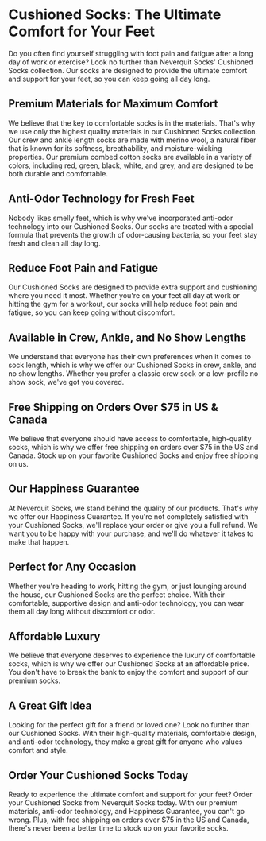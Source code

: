 # Cushioned Socks: The Ultimate Comfort for Your Feet

Do you often find yourself struggling with foot pain and fatigue after a long day of work or exercise? Look no further than Neverquit Socks' Cushioned Socks collection. Our socks are designed to provide the ultimate comfort and support for your feet, so you can keep going all day long.

## Premium Materials for Maximum Comfort

We believe that the key to comfortable socks is in the materials. That's why we use only the highest quality materials in our Cushioned Socks collection. Our crew and ankle length socks are made with merino wool, a natural fiber that is known for its softness, breathability, and moisture-wicking properties. Our premium combed cotton socks are available in a variety of colors, including red, green, black, white, and grey, and are designed to be both durable and comfortable.

## Anti-Odor Technology for Fresh Feet

Nobody likes smelly feet, which is why we've incorporated anti-odor technology into our Cushioned Socks. Our socks are treated with a special formula that prevents the growth of odor-causing bacteria, so your feet stay fresh and clean all day long.

## Reduce Foot Pain and Fatigue

Our Cushioned Socks are designed to provide extra support and cushioning where you need it most. Whether you're on your feet all day at work or hitting the gym for a workout, our socks will help reduce foot pain and fatigue, so you can keep going without discomfort.

## Available in Crew, Ankle, and No Show Lengths

We understand that everyone has their own preferences when it comes to sock length, which is why we offer our Cushioned Socks in crew, ankle, and no show lengths. Whether you prefer a classic crew sock or a low-profile no show sock, we've got you covered.

## Free Shipping on Orders Over $75 in US & Canada

We believe that everyone should have access to comfortable, high-quality socks, which is why we offer free shipping on orders over $75 in the US and Canada. Stock up on your favorite Cushioned Socks and enjoy free shipping on us.

## Our Happiness Guarantee

At Neverquit Socks, we stand behind the quality of our products. That's why we offer our Happiness Guarantee. If you're not completely satisfied with your Cushioned Socks, we'll replace your order or give you a full refund. We want you to be happy with your purchase, and we'll do whatever it takes to make that happen.

## Perfect for Any Occasion

Whether you're heading to work, hitting the gym, or just lounging around the house, our Cushioned Socks are the perfect choice. With their comfortable, supportive design and anti-odor technology, you can wear them all day long without discomfort or odor.

## Affordable Luxury

We believe that everyone deserves to experience the luxury of comfortable socks, which is why we offer our Cushioned Socks at an affordable price. You don't have to break the bank to enjoy the comfort and support of our premium socks.

## A Great Gift Idea

Looking for the perfect gift for a friend or loved one? Look no further than our Cushioned Socks. With their high-quality materials, comfortable design, and anti-odor technology, they make a great gift for anyone who values comfort and style.

## Order Your Cushioned Socks Today

Ready to experience the ultimate comfort and support for your feet? Order your Cushioned Socks from Neverquit Socks today. With our premium materials, anti-odor technology, and Happiness Guarantee, you can't go wrong. Plus, with free shipping on orders over $75 in the US and Canada, there's never been a better time to stock up on your favorite socks.